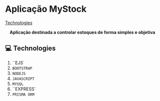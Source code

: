 <h1 slign='center' style='font-weight: bold'>Aplicação MyStock</h1>

<p>
  <a href='#tech'>Technologies</a>  
</p>

<p align='center'>
  <b>Aplicação destinada a controlar estoques de forma simples e objetiva</b>
</p>

<h2 id="tech">💻 Technologies</h2>

1. ``EJS`
2. ``BOOTSTRAP``
3. ``NODEJS``
4. ``JAVASCRIPT``
5. ``MYSQL``
6. ``EXPRESS`
7. ``PRISMA ORM``

